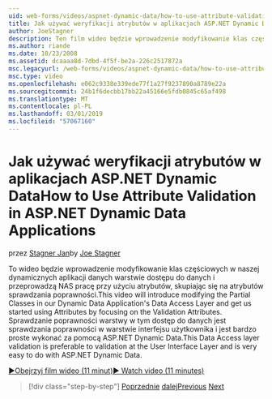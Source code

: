 ```yaml
---
uid: web-forms/videos/aspnet-dynamic-data/how-to-use-attribute-validation-in-aspnet-dynamic-data-applications
title: Jak używać weryfikacji atrybutów w aplikacjach ASP.NET Dynamic Data | Dokumentacja firmy Microsoft
author: JoeStagner
description: Ten film wideo będzie wprowadzenie modyfikowanie klas częściowych w naszej dynamicznych aplikacji danych warstwie dostępu do danych i przeprowadzą NAS uruchomiona przy użyciu atrybutów o ukierunkowywanie...
ms.author: riande
ms.date: 10/23/2008
ms.assetid: dcaaaa8d-7dbd-4f5f-be2a-226c2517872a
msc.legacyurl: /web-forms/videos/aspnet-dynamic-data/how-to-use-attribute-validation-in-aspnet-dynamic-data-applications
msc.type: video
ms.openlocfilehash: e062c9338e339ede77f1a27f9237890a8789e22a
ms.sourcegitcommit: 24b1f6decbb17bb22a45166e5fdb0845c65af498
ms.translationtype: MT
ms.contentlocale: pl-PL
ms.lasthandoff: 03/01/2019
ms.locfileid: "57067160"
---
```

<a name="how-to-use-attribute-validation-in-aspnet-dynamic-data-applications"></a><span data-ttu-id="505bc-103">Jak używać weryfikacji atrybutów w aplikacjach ASP.NET Dynamic Data</span><span class="sxs-lookup"><span data-stu-id="505bc-103">How to Use Attribute Validation in ASP.NET Dynamic Data Applications</span></span>
====================
<span data-ttu-id="505bc-104">przez [Stagner Jan](https://github.com/JoeStagner)</span><span class="sxs-lookup"><span data-stu-id="505bc-104">by [Joe Stagner](https://github.com/JoeStagner)</span></span>

<span data-ttu-id="505bc-105">To wideo będzie wprowadzenie modyfikowanie klas częściowych w naszej dynamicznych aplikacji danych warstwie dostępu do danych i przeprowadzą NAS pracę przy użyciu atrybutów, skupiając się na atrybutów sprawdzania poprawności.</span><span class="sxs-lookup"><span data-stu-id="505bc-105">This video will introduce modifying the Partial Classes in our Dynamic Data Application's Data Access Layer and get us started using Attributes by focusing on the Validation Attributes.</span></span> <span data-ttu-id="505bc-106">Sprawdzanie poprawności warstwy w tym dostęp do danych jest sprawdzania poprawności w warstwie interfejsu użytkownika i jest bardzo proste wykonać za pomocą ASP.NET Dynamic Data.</span><span class="sxs-lookup"><span data-stu-id="505bc-106">This Data Access layer validation is preferable to validation at the User Interface Layer and is very easy to do with ASP.NET Dynamic Data.</span></span>

[<span data-ttu-id="505bc-107">&#9654;Obejrzyj film wideo (11 minut)</span><span class="sxs-lookup"><span data-stu-id="505bc-107">&#9654; Watch video (11 minutes)</span></span>](https://channel9.msdn.com/Blogs/ASP-NET-Site-Videos/how-to-use-attribute-validation-in-aspnet-dynamic-data-applications)

> [!div class="step-by-step"]
> <span data-ttu-id="505bc-108">[Poprzednie](how-to-enable-table-specific-routing-in-dynamic-data-applications.md)
> [dalej](how-to-implement-custom-field-validation-with-imperative-logic-in-vb-or-c.md)</span><span class="sxs-lookup"><span data-stu-id="505bc-108">[Previous](how-to-enable-table-specific-routing-in-dynamic-data-applications.md)
[Next](how-to-implement-custom-field-validation-with-imperative-logic-in-vb-or-c.md)</span></span>
